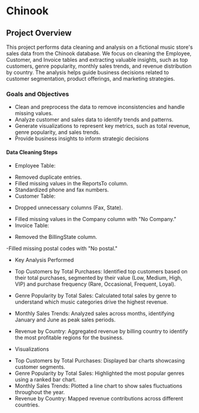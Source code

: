 # Chinook


## Project Overview
This project performs data cleaning and analysis on a fictional music store's sales data from the Chinook database. We focus on cleaning the Employee, Customer, and Invoice tables and extracting valuable insights, such as top customers, genre popularity, monthly sales trends, and revenue distribution by country. The analysis helps guide business decisions related to customer segmentation, product offerings, and marketing strategies.

### Goals and Objectives
- Clean and preprocess the data to remove inconsistencies and handle missing values.
- Analyze customer and sales data to identify trends and patterns.
- Generate visualizations to represent key metrics, such as total revenue, genre popularity, and sales trends.
- Provide business insights to inform strategic decisions

#### Data Cleaning Steps
* Employee Table:

- Removed duplicate entries.
- Filled missing values in the ReportsTo column.
- Standardized phone and fax numbers.
- Customer Table:

* Dropped unnecessary columns (Fax, State).
- Filled missing values in the Company column with "No Company."
- Invoice Table:

* Removed the BillingState column.
  
-Filled missing postal codes with "No postal."




* Key Analysis Performed
  
- Top Customers by Total Purchases: Identified top customers based on their total purchases, segmented by their value (Low, Medium, High, VIP) and purchase frequency (Rare, Occasional, Frequent, Loyal).

- Genre Popularity by Total Sales: Calculated total sales by genre to understand which music categories drive the highest revenue.

- Monthly Sales Trends: Analyzed sales across months, identifying January and June as peak sales periods.

- Revenue by Country: Aggregated revenue by billing country to identify the most profitable regions for the business.

* Visualizations
  
- Top Customers by Total Purchases: Displayed bar charts showcasing customer segments.
- Genre Popularity by Total Sales: Highlighted the most popular genres using a ranked bar chart.
- Monthly Sales Trends: Plotted a line chart to show sales fluctuations throughout the year.
- Revenue by Country: Mapped revenue contributions across different countries.
